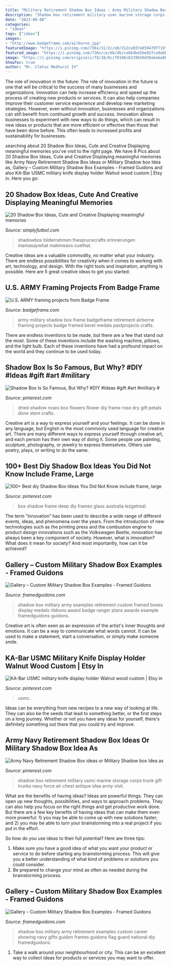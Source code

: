 ```yaml
---
title: "Military Retirement Shadow Box Ideas : Army Military Shadow Box Frame Badgeframe Retirement Airborne Framing Projects Badge Framed Beret Medals Pastprojects Crafts"
description: "Shadow box retirement military usmc marine storage corps trunk gift trunks navy force air chest antique idea army visit"
date: "2023-08-08"
categories:
- "ideas"
tags: ["ideas"]
images:
- "http://www.badgeframe.com/airborne.jpg"
featuredImage: "https://i.pinimg.com/736x/31/2c/e0/312ce037e859479f7197f2d07cee8356.jpg"
featured_image: "https://i.pinimg.com/736x/ce/bb/4b/cebb4bd1be82fca9abbeac882019726c.jpg"
image: "https://i.pinimg.com/originals/f8/18/6c/f8186c8229b59d39abeba0b235d73d2b.jpg"
ShowToc: true
author: "Mr. Cletus Medhurst IV"
---
```



The role of innovation in the future:
The role of innovation in the future is one that will be critical to the success of many businesses and organizations. Innovation can help increase efficiency and speed up the process of creating new products or services. It can also help companies improve their customer service experience and develop new marketing strategies.
However, even without innovation, businesses and organizations can still benefit from continued growth and success. Innovation allows businesses to experiment with new ways to do things, which can result in new ideas or products that are more efficient or effective than those that have been done before. This often leads to increased profits and sustainability for businesses.

	

		
searching about 20 Shadow Box Ideas, Cute and Creative Displaying meaningful memories you've visit to the right page. We have 8 Pics about 20 Shadow Box Ideas, Cute and Creative Displaying meaningful memories like Army Navy Retirement Shadow Box ideas or Military Shadow box Idea as, Gallery – Custom Military Shadow Box Examples - Framed Guidons and also KA-Bar USMC military knife display holder Walnut wood custom | Etsy in. Here you go:
		
    
## 20 Shadow Box Ideas, Cute And Creative Displaying Meaningful Memories

<img loading=lazy src="http://simplyfutbol.com/wp-content/uploads/2017/05/Shadow-Box-ideas-new.jpg" onerror="this.onerror=null;this.src='https://tse2.mm.bing.net/th?id=OIP.iEg0gZ1QUJ6g5vtkooc-EgHaF8&amp;pid=15.1';" alt="20 Shadow Box Ideas, Cute and Creative Displaying meaningful memories">

_Source: simplyfutbol.com_

>shadowbox bilderrahmen thesprucecrafts erinnerungen mamasaywhat makinwavs cuethat. 

	

Creative ideas are a valuable commodity, no matter what your industry. There are endless possibilities for creativity when it comes to working with art, technology, and design. With the right tools and inspiration, anything is possible. Here are 5 great creative ideas to get you started: 

    
## U.S. ARMY Framing Projects From Badge Frame

<img loading=lazy src="http://www.badgeframe.com/airborne.jpg" onerror="this.onerror=null;this.src='https://tse4.mm.bing.net/th?id=OIP.fO97azncDMiNW88w6C0jngHaJj&amp;pid=15.1';" alt="U.S. ARMY framing projects from Badge Frame">

_Source: badgeframe.com_

>army military shadow box frame badgeframe retirement airborne framing projects badge framed beret medals pastprojects crafts. 

	

There are endless inventions to be made, but there are a few that stand out the most. Some of these inventions include the washing machine, pillows, and the light bulb. Each of these inventions have had a profound impact on the world and they continue to be used today.

    
## Shadow Box Is So Famous, But Why? #DIY #Ideas #gift #art #military #

<img loading=lazy src="https://i.pinimg.com/originals/f8/18/6c/f8186c8229b59d39abeba0b235d73d2b.jpg" onerror="this.onerror=null;this.src='https://tse2.mm.bing.net/th?id=OIP.85ESAwVD9df9qpWFTuW5mwHaJ4&amp;pid=15.1';" alt="Shadow Box Is So Famous, But Why? #DIY #Ideas #gift #art #military #">

_Source: pinterest.com_

>dried shadow roses box flowers flower diy frame rose dry gift petals done stem crafts. 

	

Creative art is a way to express yourself and your feelings. It can be done in any language, but English is the most commonly used language for creative art. There are many different ways to express yourself through creative art, and each person has their own way of doing it. Some people use painting, sculpture, photography, or jewelry to express themselves. Others use poetry, plays, or writing to do the same.

    
## 100+ Best Diy Shadow Box Ideas You Did Not Know Include Frame, Large

<img loading=lazy src="https://i.pinimg.com/736x/27/a6/13/27a613bb3dd5298e50511bf9875b2dea.jpg" onerror="this.onerror=null;this.src='https://tse3.mm.bing.net/th?id=OIP.uP3sYn_XTr9ZYtOx9bKKlwHaJQ&amp;pid=15.1';" alt="100+ Best diy Shadow Box Ideas You Did Not Know include frame, large">

_Source: pinterest.com_

>box shadow frame deep diy frames glass australia lezgetreal. 

	

The term “innovation” has been used to describe a wide range of different events, ideas, and phenomena over the years. From the introduction of new technologies such as the printing press and the combustion engine to product design innovations such as the Volkswagen Beetle, innovation has always been a key component of society. However, what is innovation? What does it mean for society? And most importantly, how can it be achieved?

    
## Gallery – Custom Military Shadow Box Examples - Framed Guidons

<img loading=lazy src="https://framedguidons.com/wp-content/uploads/2016/10/Custom-Framed-US-Army-Retirement-Shadow-Box.jpg" onerror="this.onerror=null;this.src='https://tse4.mm.bing.net/th?id=OIP.mZNOI1Cqxz84EmrtywY7aAHaG5&amp;pid=15.1';" alt="Gallery – Custom Military Shadow Box Examples - Framed Guidons">

_Source: framedguidons.com_

>shadow box military army examples retirement custom framed boxes display medals ribbons award badge ranger plans awards example framedguidons guidons. 

	

Creative art is often seen as an expression of the artist's inner thoughts and emotions. It can be a way to communicate what words cannot. It can be used to make a statement, start a conversation, or simply make someone smile.

    
## KA-Bar USMC Military Knife Display Holder Walnut Wood Custom | Etsy In

<img loading=lazy src="https://i.pinimg.com/736x/ce/bb/4b/cebb4bd1be82fca9abbeac882019726c.jpg" onerror="this.onerror=null;this.src='https://tse4.mm.bing.net/th?id=OIP.7Kw6WeK5xDIdt62GNmmZcgHaHa&amp;pid=15.1';" alt="KA-Bar USMC military knife display holder Walnut wood custom | Etsy in">

_Source: pinterest.com_

>usmc. 

	

Ideas can be everything from new recipes to a new way of looking at life. They can also be the seeds that lead to something better, or the first steps on a long journey. Whether or not you have any ideas for yourself, there's definitely something out there that you could try and improve.

    
## Army Navy Retirement Shadow Box Ideas Or Military Shadow Box Idea As

<img loading=lazy src="https://i.pinimg.com/736x/31/2c/e0/312ce037e859479f7197f2d07cee8356.jpg" onerror="this.onerror=null;this.src='https://tse3.mm.bing.net/th?id=OIP.jgtYUrzKf004EFH7jHMg0wHaG8&amp;pid=15.1';" alt="Army Navy Retirement Shadow Box ideas or Military Shadow box Idea as">

_Source: pinterest.com_

>shadow box retirement military usmc marine storage corps trunk gift trunks navy force air chest antique idea army visit. 

	

What are the benefits of having ideas?
Ideas are powerful things. They can open up new thoughts, possibilities, and ways to approach problems. They can also help you focus on the right things and get productive work done.
But there are a few key benefits of having ideas that can make them even more powerful: 1) you may be able to come up with new solutions faster; and 2) you may be able to turn your brainstorming into a real project if you put in the effort.

So how do you use ideas to their full potential? Here are three tips: 
1) Make sure you have a good idea of what you want your product or service to do before starting any brainstorming process. This will give you a better understanding of what kind of problems or solutions you could consider. 
2) Be prepared to change your mind as often as needed during the brainstorming process.

    
## Gallery – Custom Military Shadow Box Examples - Framed Guidons

<img loading=lazy src="https://framedguidons.com/wp-content/uploads/2016/02/Military-Shadow-Box-Examples-Army-Retirement.jpg" onerror="this.onerror=null;this.src='https://tse3.mm.bing.net/th?id=OIP.zM5AZ6mNmZfl9iLstahaQgHaHg&amp;pid=15.1';" alt="Gallery – Custom Military Shadow Box Examples - Framed Guidons">

_Source: framedguidons.com_

>shadow box military army retirement examples custom career showing navy gifts guidon frames guidons flag guard national diy framedguidons. 

	

1. Take a walk around your neighbourhood or city. This can be an excellent way to collect ideas for products or services you may want to offer.


